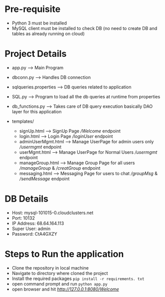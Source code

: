 # Pre-requisite
* Python 3 must be installed
* MySQL client must be installed to check DB (no need to create DB and tables as already running on cloud)

# Project Details
* app.py --> Main Program 
* dbconn.py --> Handles DB connection
* sqlqueries.properties --> DB queries related to application
* SQL.py    --> Program to load all the db queries at runtime from properties
* db_functions.py --> Takes care of DB query execution basically DAO layer for this application

* templates/
  * signUp.html --> SignUp Page */Welcome* endpoint
  * login.html --> Login Page */loginUser* endpoint
  * adminUserMgmt.html --> Manage UserPage for admin users only */usermgmt* endpoint
  * userMgmt.html  --> Manage UserPage for Normal Users */usermgmt* endpoint
  * manageGroup.html --> Manage Group Page for all users */manageGroup* & */creatGroup* endpoint 
  * messaging.html --> Messaging Page for users to chat */groupMsg* & */sendMessage* endpoint
  


# DB Details
* Host: mysql-101015-0.cloudclusters.net
* Port: 10132
* IP Address: 68.64.164.113
* Super User: admin
* Password: CtA4GXZY

# Steps to Run the application
* Clone the repository in local machine
* Navigate to directory where cloned the project
* Install the required packages ` pip install -r requirements. txt `
* open command prompt and run `python app.py`
* open browser and hit *http://127.0.0.1:8080/Welcome*

